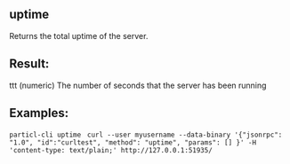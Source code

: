 ## uptime

Returns the total uptime of the server.

## Result:
ttt        (numeric) The number of seconds that the server has been running

## Examples:
`particl-cli uptime `
`curl --user myusername --data-binary '{"jsonrpc": "1.0", "id":"curltest", "method": "uptime", "params": [] }' -H 'content-type: text/plain;' http://127.0.0.1:51935/`

